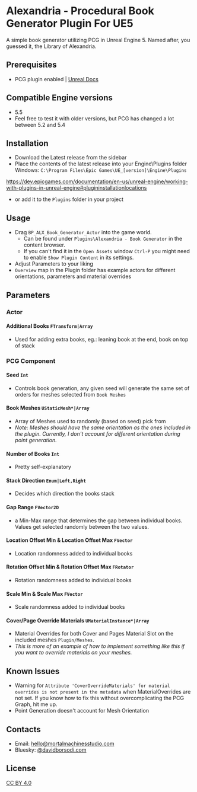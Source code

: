 # Alexandria - Procedural Book Generator Plugin For UE5
A simple book generator utilizing PCG in Unreal Engine 5. Named after, you guessed it, the Library of Alexandria. 


## Prerequisites
 - PCG plugin enabled | [Unreal Docs](https://dev.epicgames.com/documentation/en-us/unreal-engine/procedural-content-generation-overview#requiredsetup)
## Compatible Engine versions
  - 5.5
  - Feel free to test it with older versions, but PCG has changed a lot between 5.2 and 5.4

## Installation
- Download the Latest release from the sidebar
- Place the contents of the latest release into your Engine\Plugins folder
Windows: `C:\Program Files\Epic Games\UE_[version]\Engine\Plugins`

https://dev.epicgames.com/documentation/en-us/unreal-engine/working-with-plugins-in-unreal-engine#plugininstallationlocations

- or add it to the `Plugins` folder in your project

## Usage
- Drag `BP_ALX_Book_Generator_Actor` into the game world.
  - Can be found under `Plugins\Alexandria - Book Generator` in the content browser.
  - If you can't find it in the `Open Assets` window `Ctrl-P` you might need to enable `Show Plugin Content` in its settings.
- Adjust Parameters to your liking
- `Overview` map in the Plugin folder has example actors for different orientations, parameters and material overrides

## Parameters

### Actor
#### Additional Books `FTransform|Array`
- Used for adding extra books, eg.: leaning book at the end, book on top of stack


### PCG Component

#### Seed `Int`
- Controls book generation, any given seed will generate the same set of orders for meshes selected from `Book Meshes`

#### Book Meshes `UStaticMesh*|Array`
- Array of Meshes used to randomly (based on seed) pick from
- *Note: Meshes should have the same orientation as the ones included in the plugin. Currently, I don't account for different orientation during point generation.*
#### Number of Books `Int`
- Pretty self-explanatory
#### Stack Direction `Enum|Left,Right`
- Decides which direction the books stack
#### Gap Range `FVector2D`
- a Min-Max range that determines the gap between individual books. Values get selected randomly between the two values.
#### Location Offset Min & Location Offset Max `FVector`
- Location randomness added to individual books
#### Rotation Offset Min & Rotation Offset Max `FRotator`
- Rotation randomness added to individual books
#### Scale Min & Scale Max `FVector`
- Scale randomness added to individual books
#### Cover/Page Override Materials `UMaterialInstance*|Array`
- Material Overrides for both Cover and Pages Material Slot on the included meshes `Plugin/Meshes`.
- *This is more of an example of how to implement something like this if you want to override materials on your meshes.*

## Known Issues
- Warning for `Attribute 'CoverOverrideMaterials' for material overrides is not present in the metadata` when MaterialOverrides are not set. If you know how to fix this without overcomplicating the PCG Graph, hit me up.
- Point Generation doesn't account for Mesh Orientation

## Contacts
- Email: [hello@mortalmachinesstudio.com](mailto:hello@mortalmachinesstudio.com)
- Bluesky: [@davidborsodi.com](https://bsky.app/profile/davidborsodi.com)

## License
[CC BY 4.0](https://creativecommons.org/licenses/by/4.0/)
